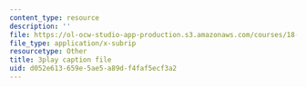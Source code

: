 ```yaml
---
content_type: resource
description: ''
file: https://ol-ocw-studio-app-production.s3.amazonaws.com/courses/18-404j-theory-of-computation-fall-2020/d052e613659e5ae5a89df4faf5ecf3a2_N28g_YBXY8Y.vtt
file_type: application/x-subrip
resourcetype: Other
title: 3play caption file
uid: d052e613-659e-5ae5-a89d-f4faf5ecf3a2
---
```

